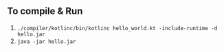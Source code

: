 ## To compile & Run
1. `./compiler/kotlinc/bin/kotlinc hello_world.kt -include-runtime -d hello.jar`
2. `java -jar hello.jar`
